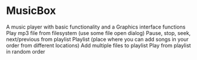 MusicBox
========

A music player with basic functionality and a Graphics interface
functions
  Play mp3 file from filesystem (use some file open dialog)
  Pause, stop, seek, next/previous from playlist
  Playlist (place where you can add songs in your order from different locations)
  Add multiple files to playlist
  Play from playlist in random order
